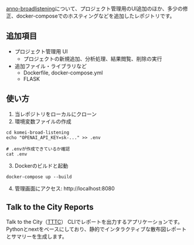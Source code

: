 [anno-broadlistening](https://github.com/takahiroanno2024/anno-broadlistening)について、プロジェクト管理用のUI追加のほか、多少の修正、docker-composeでのホスティングなどを追加したレポジトリです。

## 追加項目
- プロジェクト管理用 UI
  - プロジェクトの新規追加、分析処理、結果閲覧、削除の実行
- 追加ファイル・ライブラリなど
  - Dockerfile, docker-compose.yml
  - FLASK

## 使い方
1. 当レポジトリをローカルにクローン
2. 環境変数ファイルの作成
```
cd komei-broad-listening
echo "OPENAI_API_KEY=sk-..." >> .env

# .envが作成できているか確認
cat .env
```
3. Dockerのビルドと起動
```
docker-compose up --build
```
4. 管理画面にアクセス: http://localhost:8080


## Talk to the City Reports
Talk to the City（[TTTC](https://github.com/AIObjectives/talk-to-the-city-reports)）
CLIでレポートを出力するアプリケーションです。Pythonとnextをベースにしており、静的でインタラクティブな散布図レポートとサマリーを生成します。
